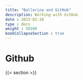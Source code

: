 ```yaml
---
title: "Ballerina and GitHub"
description: Working with GitHub
date : 2023-02-28
type : docs
weight : 50100
bookCollapseSection : true
---
```


# Github

{{< section >}}